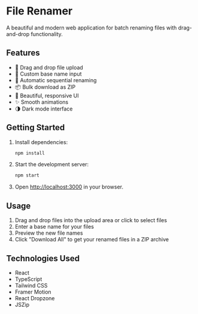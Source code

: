 # File Renamer

A beautiful and modern web application for batch renaming files with drag-and-drop functionality.

## Features

- 🎯 Drag and drop file upload
- 📝 Custom base name input
- 🔄 Automatic sequential renaming
- 📦 Bulk download as ZIP
- 🎨 Beautiful, responsive UI
- ✨ Smooth animations
- 🌗 Dark mode interface

## Getting Started

1. Install dependencies:

   ```bash
   npm install
   ```

2. Start the development server:

   ```bash
   npm start
   ```

3. Open [http://localhost:3000](http://localhost:3000) in your browser.

## Usage

1. Drag and drop files into the upload area or click to select files
2. Enter a base name for your files
3. Preview the new file names
4. Click "Download All" to get your renamed files in a ZIP archive

## Technologies Used

- React
- TypeScript
- Tailwind CSS
- Framer Motion
- React Dropzone
- JSZip
